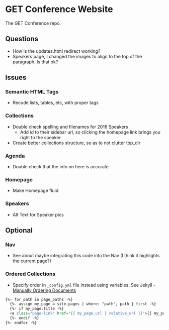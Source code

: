 # GET Conference Website

The GET Conference repo.

## Questions

* How is the updates.html redirect working?
* Speakers page, I changed the images to align to the top of the paragraph. Is that ok?

## Issues

### Semantic HTML Tags

* Recode lists, tables, etc, with proper tags

### Collections

* Double check spelling and filenames for 2016 Speakers
  * Add id to their sidebar url, so clicking the homepage link brings you right to the speaker
* Create better collections structure, so as to not clutter top_dir

### Agenda
  * Double check that the info on here is accurate

### Homepage

* Make Homepage fluid

### Speakers

* Alt Text for Speaker pics


## Optional

### Nav

* See about maybe integrating this code into the Nav (I think it highlights the current page?)

### Ordered Collections

* Specify order in `_config.yml` file instead using variables. See Jekyll - [Manually Ordering Documents](https://jekyllrb.com/docs/collections/#manually-ordering-documents)

```html
{%- for path in page_paths -%}
  {%- assign my_page = site.pages | where: "path", path | first -%}
  {%- if my_page.title -%}
  <a class="page-link" href="{{ my_page.url | relative_url }}">{{ my_page.title | escape }}</a>
  {%- endif -%}
{%- endfor -%}
```
